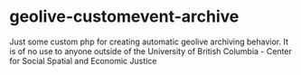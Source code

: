 # geolive-customevent-archive

Just some custom php for creating automatic geolive archiving behavior. It is of no use to anyone outside of the University of British Columbia - Center for Social Spatial and Economic Justice
